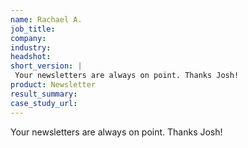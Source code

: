 ```yaml
---
name: Rachael A.
job_title: 
company: 
industry: 
headshot:
short_version: |
 Your newsletters are always on point. Thanks Josh!
product: Newsletter
result_summary:
case_study_url:
---
```

Your newsletters are always on point. Thanks Josh!